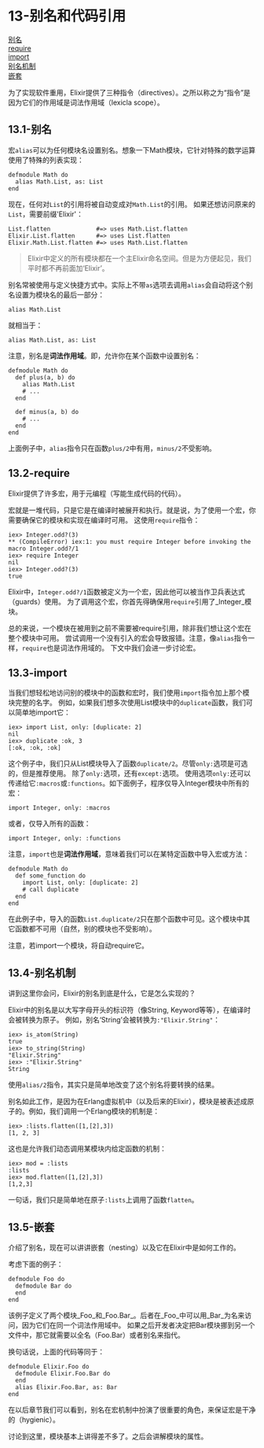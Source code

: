 13-别名和代码引用
=================
[别名]() <br/>
[require]() <br/>
[import]() <br/>
[别名机制]() <br/>
[嵌套]() <br/>

为了实现软件重用，Elixir提供了三种指令（directives）。之所以称之为“指令”是因为它们的作用域是词法作用域（lexicla scope）。

## 13.1-别名
宏```alias```可以为任何模块名设置别名。想象一下Math模块，它针对特殊的数学运算使用了特殊的列表实现：
```
defmodule Math do
  alias Math.List, as: List
end
```
现在，任何对```List```的引用将被自动变成对```Math.List```的引用。
如果还想访问原来的```List```，需要前缀'Elixir'：
```
List.flatten             #=> uses Math.List.flatten
Elixir.List.flatten      #=> uses List.flatten
Elixir.Math.List.flatten #=> uses Math.List.flatten
```

>Elixir中定义的所有模块都在一个主Elixir命名空间。但是为方便起见，我们平时都不再前面加‘Elixir’。

别名常被使用与定义快捷方式中。实际上不带```as```选项去调用```alias```会自动将这个别名设置为模块名的最后一部分：
```
alias Math.List
```
就相当于：
```
alias Math.List, as: List
```

注意，别名是**词法作用域**。即，允许你在某个函数中设置别名：
```
defmodule Math do
  def plus(a, b) do
    alias Math.List
    # ...
  end

  def minus(a, b) do
    # ...
  end
end
```
上面例子中，```alias```指令只在函数```plus/2```中有用，```minus/2```不受影响。

## 13.2-require
Elixir提供了许多宏，用于元编程（写能生成代码的代码）。

宏就是一堆代码，只是它是在编译时被展开和执行。就是说，为了使用一个宏，你需要确保它的模块和实现在编译时可用。
这使用```require```指令：
```
iex> Integer.odd?(3)
** (CompileError) iex:1: you must require Integer before invoking the macro Integer.odd?/1
iex> require Integer
nil
iex> Integer.odd?(3)
true
```

Elixir中，```Integer.odd?/1```函数被定义为一个宏，因此他可以被当作卫兵表达式（guards）使用。
为了调用这个宏，你首先得确保用```require```引用了_Integer_模块。

总的来说，一个模块在被用到之前不需要被require引用，除非我们想让这个宏在整个模块中可用。
尝试调用一个没有引入的宏会导致报错。注意，像```alias```指令一样，```require```也是词法作用域的。
下文中我们会进一步讨论宏。

## 13.3-import
当我们想轻松地访问别的模块中的函数和宏时，我们使用```import```指令加上那个模块完整的名字。
例如，如果我们想多次使用List模块中的```duplicate```函数，我们可以简单地import它：
```
iex> import List, only: [duplicate: 2]
nil
iex> duplicate :ok, 3
[:ok, :ok, :ok]
```

这个例子中，我们只从List模块导入了函数```duplicate/2```。尽管```only:```选项是可选的，但是推荐使用。
除了```only:```选项，还有```except:```选项。
使用选项```only:```还可以传递给它```:macros```或```:functions```。如下面例子，程序仅导入Integer模块中所有的宏：
```
import Integer, only: :macros
```
或者，仅导入所有的函数：
```
import Integer, only: :functions
```

注意，```import```也是**词法作用域**，意味着我们可以在某特定函数中导入宏或方法：
```
defmodule Math do
  def some_function do
    import List, only: [duplicate: 2]
    # call duplicate
  end
end
```
在此例子中，导入的函数```List.duplicate/2```只在那个函数中可见。这个模块中其它函数都不可用（自然，别的模块也不受影响）。

注意，若import一个模块，将自动require它。

## 13.4-别名机制
讲到这里你会问，Elixir的别名到底是什么，它是怎么实现的？

Elixir中的别名是以大写字母开头的标识符（像String, Keyword等等），在编译时会被转换为原子。
例如，别名‘String’会被转换为```:"Elixir.String"```：
```
iex> is_atom(String)
true
iex> to_string(String)
"Elixir.String"
iex> :"Elixir.String"
String
```

使用```alias/2```指令，其实只是简单地改变了这个别名将要转换的结果。

别名如此工作，是因为在Erlang虚拟机中（以及后来的Elixir），模块是被表述成原子的。例如，我们调用一个Erlang模块的机制是：
```
iex> :lists.flatten([1,[2],3])
[1, 2, 3]
```

这也是允许我们动态调用某模块内给定函数的机制：
```
iex> mod = :lists
:lists
iex> mod.flatten([1,[2],3])
[1,2,3]
```
一句话，我们只是简单地在原子```:lists```上调用了函数```flatten```。

## 13.5-嵌套
介绍了别名，现在可以讲讲嵌套（nesting）以及它在Elixir中是如何工作的。

考虑下面的例子：
```
defmodule Foo do
  defmodule Bar do
  end
end
```
该例子定义了两个模块_Foo_和_Foo.Bar_。后者在_Foo_中可以用_Bar_为名来访问，因为它们在同一个词法作用域中。
如果之后开发者决定把Bar模块挪到另一个文件中，那它就需要以全名（Foo.Bar）或者别名来指代。

换句话说，上面的代码等同于：
```
defmodule Elixir.Foo do
  defmodule Elixir.Foo.Bar do
  end
  alias Elixir.Foo.Bar, as: Bar
end
```

在以后章节我们可以看到，别名在宏机制中扮演了很重要的角色，来保证宏是干净的（hygienic）。

讨论到这里，模块基本上讲得差不多了。之后会讲解模块的属性。



